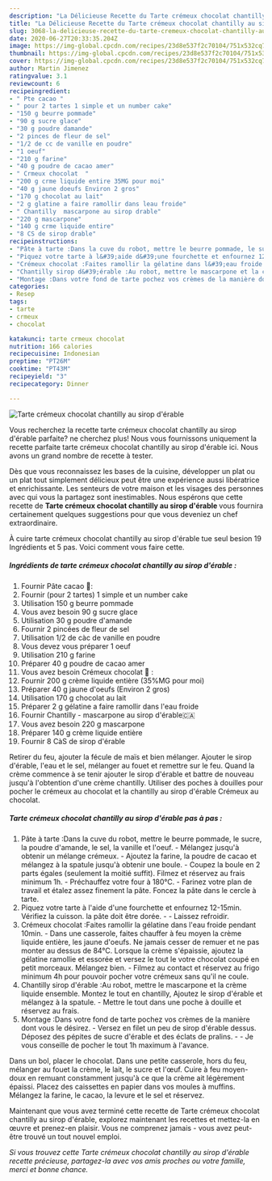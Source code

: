 ```yaml
---
description: "La Délicieuse Recette du Tarte crémeux chocolat chantilly au sirop d&amp;#39;érable"
title: "La Délicieuse Recette du Tarte crémeux chocolat chantilly au sirop d&amp;#39;érable"
slug: 3068-la-delicieuse-recette-du-tarte-cremeux-chocolat-chantilly-au-sirop-d-and-39-erable
date: 2020-06-27T20:33:35.204Z
image: https://img-global.cpcdn.com/recipes/23d8e537f2c70104/751x532cq70/tarte-cremeux-chocolat-chantilly-au-sirop-derable-photo-principale-de-la-recette.jpg
thumbnail: https://img-global.cpcdn.com/recipes/23d8e537f2c70104/751x532cq70/tarte-cremeux-chocolat-chantilly-au-sirop-derable-photo-principale-de-la-recette.jpg
cover: https://img-global.cpcdn.com/recipes/23d8e537f2c70104/751x532cq70/tarte-cremeux-chocolat-chantilly-au-sirop-derable-photo-principale-de-la-recette.jpg
author: Martin Jimenez
ratingvalue: 3.1
reviewcount: 6
recipeingredient:
- " Pte cacao "
- " pour 2 tartes 1 simple et un number cake"
- "150 g beurre pommade"
- "90 g sucre glace"
- "30 g poudre damande"
- "2 pinces de fleur de sel"
- "1/2 de cc de vanille en poudre"
- "1 oeuf"
- "210 g farine"
- "40 g poudre de cacao amer"
- " Crmeux chocolat  "
- "200 g crme liquide entire 35MG pour moi"
- "40 g jaune doeufs Environ 2 gros"
- "170 g chocolat au lait"
- "2 g glatine a faire ramollir dans leau froide"
- " Chantilly  mascarpone au sirop drable"
- "220 g mascarpone"
- "140 g crme liquide entire"
- "8 CS de sirop drable"
recipeinstructions:
- "Pâte à tarte :Dans la cuve du robot, mettre le beurre pommade, le sucre, la poudre d&#39;amande, le sel, la vanille et l&#39;oeuf.  Mélangez jusqu&#39;à obtenir un mélange crémeux.  Ajoutez la farine, la poudre de cacao et mélangez à la spatule jusqu&#39;à obtenir une boule.  Coupez la boule en 2 parts égales (seulement la moitié suffit). Filmez et réservez au frais minimum 1h. Préchauffez votre four à 180°C.  Farinez votre plan de travail et étalez assez finement la pâte. Foncez la pâte dans le cercle à tarte."
- "Piquez votre tarte à l&#39;aide d&#39;une fourchette et enfournez 12-15min. Vérifiez la cuisson. la pâte doit être dorée.  Laissez refroidir."
- "Crémeux chocolat :Faites ramollir la gélatine dans l&#39;eau froide pendant 10min. Dans une casserole, faites chauffer à feu moyen la crème liquide entière, les jaune d&#39;oeufs. Ne jamais cesser de remuer et ne pas monter au dessus de 84°C. Lorsque la crème s&#39;épaissie, ajoutez la gélatine ramollie et essorée et versez le tout le votre chocolat coupé en petit morceaux. Mélangez bien. Filmez au contact et réservez au frigo minimum 4h pour pouvoir pocher votre crémeux sans qu&#39;il ne coule."
- "Chantilly sirop d&#39;érable :Au robot, mettre le mascarpone et la crème liquide ensemble. Montez le tout en chantilly, Ajoutez le sirop d&#39;érable et mélangez à la spatule. Mettre le tout dans une poche à douille et réservez au frais."
- "Montage :Dans votre fond de tarte pochez vos crèmes de la manière dont vous le désirez. Versez en filet un peu de sirop d&#39;érable dessus. Déposez des pépites de sucre d&#39;érable et des éclats de pralins.  Je vous conseille de pocher le tout 1h maximum à l&#39;avance."
categories:
- Resep
tags:
- tarte
- crmeux
- chocolat

katakunci: tarte crmeux chocolat 
nutrition: 166 calories
recipecuisine: Indonesian
preptime: "PT26M"
cooktime: "PT43M"
recipeyield: "3"
recipecategory: Dinner

---
```



![Tarte crémeux chocolat chantilly au sirop d&#39;érable](https://img-global.cpcdn.com/recipes/23d8e537f2c70104/751x532cq70/tarte-cremeux-chocolat-chantilly-au-sirop-derable-photo-principale-de-la-recette.jpg)

Vous recherchez la recette tarte crémeux chocolat chantilly au sirop d&#39;érable parfaite? ne cherchez plus! Nous vous fournissons uniquement la recette parfaite tarte crémeux chocolat chantilly au sirop d&#39;érable ici. Nous avons un grand nombre de recette à tester.

Dès que vous reconnaissez les bases de la cuisine, développer un plat ou un plat tout simplement délicieux peut être une expérience aussi libératrice et enrichissante. Les senteurs de votre maison et les visages des personnes avec qui vous la partagez sont inestimables. Nous espérons que cette recette de <strong> Tarte crémeux chocolat chantilly au sirop d&#39;érable </strong> vous fournira certainement quelques suggestions pour que vous deveniez un chef extraordinaire.

<!--inarticleads1-->

À cuire tarte crémeux chocolat chantilly au sirop d&#39;érable tue seul besion 19 Ingrédients et 5 pas. Voici comment vous faire cette.

##### Ingrédients de tarte crémeux chocolat chantilly au sirop d&#39;érable :

1. Fournir  Pâte cacao 🍫:
1. Fournir  (pour 2 tartes) 1 simple et un number cake
1. Utilisation 150 g beurre pommade
1. Vous avez besoin 90 g sucre glace
1. Utilisation 30 g poudre d&#39;amande
1. Fournir 2 pincées de fleur de sel
1. Utilisation 1/2 de càc de vanille en poudre
1. Vous devez vous préparer 1 oeuf
1. Utilisation 210 g farine
1. Préparer 40 g poudre de cacao amer
1. Vous avez besoin  Crémeux chocolat 🍫 :
1. Fournir 200 g crème liquide entière (35%MG pour moi)
1. Préparer 40 g jaune d&#39;oeufs (Environ 2 gros)
1. Utilisation 170 g chocolat au lait
1. Préparer 2 g gélatine a faire ramollir dans l&#39;eau froide
1. Fournir  Chantilly - mascarpone au sirop d&#39;érable🇨🇦️
1. Vous avez besoin 220 g mascarpone
1. Préparer 140 g crème liquide entière
1. Fournir 8 CàS de sirop d&#39;érable


Retirer du feu, ajouter la fécule de maïs et bien mélanger. Ajouter le sirop d&#39;érable, l&#39;eau et le sel, mélanger au fouet et remettre sur le feu. Quand la crème commence à se tenir ajouter le sirop d&#39;érable et battre de nouveau jusqu&#39;à l&#39;obtention d&#39;une crème chantilly. Utiliser des poches à douilles pour pocher le crémeux au chocolat et la chantilly au sirop d&#39;érable Crémeux au chocolat. 

<!--inarticleads2-->

##### Tarte crémeux chocolat chantilly au sirop d&#39;érable pas à pas :

1. Pâte à tarte :Dans la cuve du robot, mettre le beurre pommade, le sucre, la poudre d&#39;amande, le sel, la vanille et l&#39;oeuf.  - Mélangez jusqu&#39;à obtenir un mélange crémeux.  - Ajoutez la farine, la poudre de cacao et mélangez à la spatule jusqu&#39;à obtenir une boule.  - Coupez la boule en 2 parts égales (seulement la moitié suffit). Filmez et réservez au frais minimum 1h. - Préchauffez votre four à 180°C.  - Farinez votre plan de travail et étalez assez finement la pâte. Foncez la pâte dans le cercle à tarte.
1. Piquez votre tarte à l&#39;aide d&#39;une fourchette et enfournez 12-15min. Vérifiez la cuisson. la pâte doit être dorée. -  - Laissez refroidir.
1. Crémeux chocolat :Faites ramollir la gélatine dans l&#39;eau froide pendant 10min. - Dans une casserole, faites chauffer à feu moyen la crème liquide entière, les jaune d&#39;oeufs. Ne jamais cesser de remuer et ne pas monter au dessus de 84°C. Lorsque la crème s&#39;épaissie, ajoutez la gélatine ramollie et essorée et versez le tout le votre chocolat coupé en petit morceaux. Mélangez bien. - Filmez au contact et réservez au frigo minimum 4h pour pouvoir pocher votre crémeux sans qu&#39;il ne coule.
1. Chantilly sirop d&#39;érable :Au robot, mettre le mascarpone et la crème liquide ensemble. Montez le tout en chantilly, Ajoutez le sirop d&#39;érable et mélangez à la spatule. - Mettre le tout dans une poche à douille et réservez au frais.
1. Montage :Dans votre fond de tarte pochez vos crèmes de la manière dont vous le désirez. - Versez en filet un peu de sirop d&#39;érable dessus. Déposez des pépites de sucre d&#39;érable et des éclats de pralins. -  - Je vous conseille de pocher le tout 1h maximum à l&#39;avance.


Dans un bol, placer le chocolat. Dans une petite casserole, hors du feu, mélanger au fouet la crème, le lait, le sucre et l&#39;œuf. Cuire à feu moyen-doux en remuant constamment jusqu&#39;à ce que la crème ait légèrement épaissi. Placez des caissettes en papier dans vos moules à muffins. Mélangez la farine, le cacao, la levure et le sel et réservez. 

<!--inarticleads1-->

<p>
Maintenant que vous avez terminé cette recette de Tarte crémeux chocolat chantilly au sirop d&#39;érable, explorez maintenant les recettes et mettez-la en œuvre et prenez-en plaisir. Vous ne comprenez jamais - vous avez peut-être trouvé un tout nouvel emploi.
</p>

<p>
<i>Si vous trouvez cette Tarte crémeux chocolat chantilly au sirop d&#39;érable recette précieuse, partagez-la avec vos amis proches ou votre famille, merci et bonne chance.</i>
</p>
